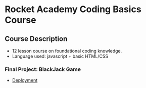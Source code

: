# Rocket Academy Coding Basics Course

## Course Description
- 12 lesson course on foundational coding knowledge.
- Language used: javascript + basic HTML/CSS

### Final Project: BlackJack Game
- [Deployment](https://noitcani.github.io/JavaScript-Coding-Basics-Course/)
